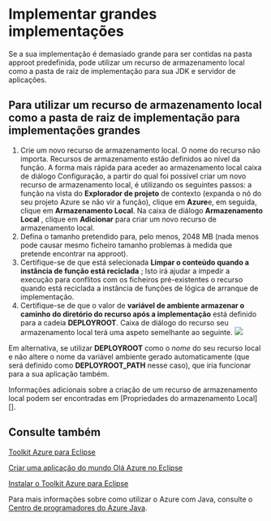 <properties
    pageTitle="Implementar grandes implementações"
    description="Saiba como implementar grandes implementações utilizando o Toolkit de Azure para Eclipse."
    services=""
    documentationCenter="java"
    authors="rmcmurray"
    manager="wpickett"
    editor=""/>

<tags
    ms.service="multiple"
    ms.workload="na"
    ms.tgt_pltfrm="multiple"
    ms.devlang="Java"
    ms.topic="article"
    ms.date="08/11/2016" 
    ms.author="robmcm"/>

<!-- Legacy MSDN URL = https://msdn.microsoft.com/library/azure/dn268601.aspx -->

# <a name="deploying-large-deployments"></a>Implementar grandes implementações #

Se a sua implementação é demasiado grande para ser contidas na pasta approot predefinida, pode utilizar um recurso de armazenamento local como a pasta de raiz de implementação para sua JDK e servidor de aplicações.

## <a name="to-use-a-local-storage-resource-as-the-deployment-root-folder-for-large-deployments"></a>Para utilizar um recurso de armazenamento local como a pasta de raiz de implementação para implementações grandes ##

1. Crie um novo recurso de armazenamento local. O nome do recurso não importa. Recursos de armazenamento estão definidos ao nível da função. A forma mais rápida para aceder ao armazenamento local caixa de diálogo Configuração, a partir do qual foi possível criar um novo recurso de armazenamento local, é utilizando os seguintes passos: a função na vista do **Explorador de projeto** de contexto (expanda o nó do seu projeto Azure se não vir a função), clique em **Azure**e, em seguida, clique em **Armazenamento Local**. Na caixa de diálogo **Armazenamento Local** , clique em **Adicionar** para criar um novo recurso de armazenamento local.
1. Defina o tamanho pretendido para, pelo menos, 2048 MB (nada menos pode causar mesmo ficheiro tamanho problemas à medida que pretende encontrar na approot).
1. Certifique-se de que está selecionada **Limpar o conteúdo quando a instância de função está reciclada** ; Isto irá ajudar a impedir a execução para conflitos com os ficheiros pré-existentes o recurso quando está reciclada a instância de funções de lógica de arranque de implementação.
1. Certifique-se de que o valor de **variável de ambiente armazenar o caminho do diretório do recurso após a implementação** está definido para a cadeia **DEPLOYROOT**. Caixa de diálogo do recurso seu armazenamento local terá uma aspeto semelhante ao seguinte.
    ![][ic667943]

Em alternativa, se utilizar **DEPLOYROOT** como o *nome* do seu recurso local e não altere o nome da variável ambiente gerado automaticamente (que será definido como **DEPLOYROOT_PATH** nesse caso), que iria funcionar para a sua aplicação também.

Informações adicionais sobre a criação de um recurso de armazenamento local podem ser encontradas em [Propriedades do armazenamento Local][].

## <a name="see-also"></a>Consulte também ##

[Toolkit Azure para Eclipse][]

[Criar uma aplicação do mundo Olá Azure no Eclipse][]

[Instalar o Toolkit Azure para Eclipse][] 

Para mais informações sobre como utilizar o Azure com Java, consulte o [Centro de programadores do Azure Java][].

<!-- URL List -->

[Centro de programadores do Azure Java]: http://go.microsoft.com/fwlink/?LinkID=699547
[Toolkit Azure para Eclipse]: http://go.microsoft.com/fwlink/?LinkID=699529
[Criar uma aplicação do mundo Olá Azure no Eclipse]: http://go.microsoft.com/fwlink/?LinkID=699533
[Instalar o Toolkit Azure para Eclipse]: http://go.microsoft.com/fwlink/?LinkId=699546
[Propriedades de armazenamento local]: http://go.microsoft.com/fwlink/?LinkID=699525#local_storage_properties

<!-- IMG List -->

[ic667943]: ./media/azure-toolkit-for-eclipse-deploying-large-deployments/ic667943.png
